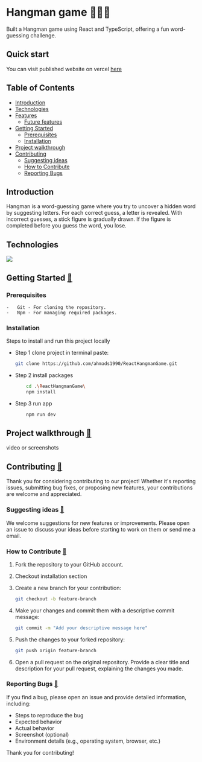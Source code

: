 # Hangman game 🧍💬💀

Built a Hangman game using React and TypeScript, offering a fun word-guessing challenge.

## Quick start

You can visit published website on vercel [here](https://hangman.ahmadkhaled.me/)

## Table of Contents

-   [Introduction](#introduction)
-   [Technologies](#technologies)
-   [Features](#features)
    -   [Future features](#future-features)
-   [Getting Started](#getting-started)
    -   [Prerequisites](#prerequisites)
    -   [Installation](#installation)
-   [Project walkthrough](#project-walkthrough)
-   [Contributing](#contributing)
    -   [Suggesting ideas](#suggesting-ideas)
    -   [How to Contribute](#how-to-contribute)
    -   [Reporting Bugs](#reporting-bugs)

## Introduction

Hangman is a word-guessing game where you try to uncover a hidden word by suggesting letters. For each correct guess, a letter is revealed. With incorrect guesses, a stick figure is gradually drawn. If the figure is completed before you guess the word, you lose.

## Technologies

<a href="https://skillicons.dev">
<img src="https://skillicons.dev/icons?i=html,css,ts,react,vite,git" />
</a>

## Getting Started [🔼](#table-of-contents)

### Prerequisites

    -   Git - For cloning the repository.
    -   Npm - For managing required packages.

### Installation

Steps to install and run this project locally

-   Step 1 clone project in terminal paste:
    ```bash
    git clone https://github.com/ahmads1990/ReactHangmanGame.git
    ```
-   Step 2 install packages

    ```bash
        cd .\ReactHangmanGame\
        npm install
    ```

-   Step 3 run app

    ```bash
        npm run dev
    ```

## Project walkthrough [🔼](#table-of-contents)

video or screenshots

## Contributing [🔼](#table-of-contents)

Thank you for considering contributing to our project! Whether it's reporting issues, submitting bug fixes, or proposing new features, your contributions are welcome and appreciated.

### Suggesting ideas [🔼](#table-of-contents)

We welcome suggestions for new features or improvements. Please open an issue to discuss your ideas before starting to work on them or send me a email.

### How to Contribute [🔼](#table-of-contents)

1. Fork the repository to your GitHub account.
2. Checkout installation section
3. Create a new branch for your contribution:

    ```bash
    git checkout -b feature-branch
    ```

4. Make your changes and commit them with a descriptive commit message:

    ```bash
    git commit -m "Add your descriptive message here"
    ```

5. Push the changes to your forked repository:

    ```bash
    git push origin feature-branch
    ```

6. Open a pull request on the original repository. Provide a clear title and description for your pull request, explaining the changes you made.

### Reporting Bugs [🔼](#table-of-contents)

If you find a bug, please open an issue and provide detailed information, including:

-   Steps to reproduce the bug
-   Expected behavior
-   Actual behavior
-   Screenshot (optional)
-   Environment details (e.g., operating system, browser, etc.)

Thank you for contributing!
